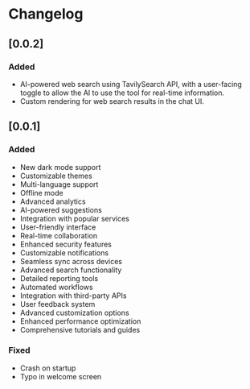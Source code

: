 # Changelog

## [0.0.2]
### Added
- AI-powered web search using TavilySearch API, with a user-facing toggle to allow the AI to use the tool for real-time information.
- Custom rendering for web search results in the chat UI.

## [0.0.1]
### Added
- New dark mode support
- Customizable themes
- Multi-language support
- Offline mode
- Advanced analytics
- AI-powered suggestions
- Integration with popular services
- User-friendly interface
- Real-time collaboration
- Enhanced security features
- Customizable notifications
- Seamless sync across devices
- Advanced search functionality
- Detailed reporting tools
- Automated workflows
- Integration with third-party APIs
- User feedback system
- Advanced customization options
- Enhanced performance optimization
- Comprehensive tutorials and guides

### Fixed
- Crash on startup
- Typo in welcome screen
